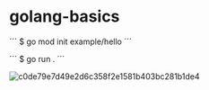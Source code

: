 # golang-basics

´´´
$ go mod init example/hello
´´´

´´´
$ go run .
´´´

![c0de79e7d49e2d6c358f2e1581b403bc281b1de4](https://github.com/julgachancipa/golang-basics/assets/46653809/d01b7031-570b-406b-aae4-103c5caf618c)
